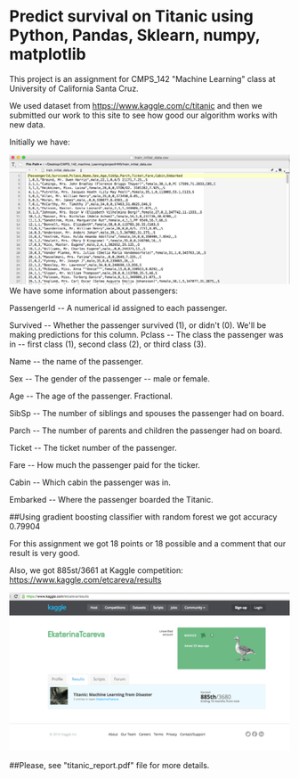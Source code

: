 # Predict survival on Titanic using Python, Pandas, Sklearn, numpy, matplotlib

This project is an assignment for CMPS_142 "Machine Learning" class at University of California Santa Cruz.

We used dataset from https://www.kaggle.com/c/titanic and then we submitted our work to this site to see how good our algorithm works with new data.

Initially we have:

![Mockup for feature A](https://github.com/Katy-katy/titanic_machine_learing_python_pandas_sklearn/blob/master/initial_data.png)
We have some information about passengers:

PassengerId -- A numerical id assigned to each passenger.

Survived -- Whether the passenger survived (1), or didn't (0).
We'll be making predictions for this column.
Pclass -- The class the passenger was in -- first class (1), second class (2), or third class (3).

Name -- the name of the passenger.

Sex -- The gender of the passenger -- male or female.

Age -- The age of the passenger. Fractional.

SibSp -- The number of siblings and spouses the passenger had on board.

Parch -- The number of parents and children the passenger had on board.

Ticket -- The ticket number of the passenger.

Fare -- How much the passenger paid for the ticker.

Cabin -- Which cabin the passenger was in.

Embarked -- Where the passenger boarded the Titanic.


##Using gradient boosting classifier with random forest we got accuracy 0.79904

For this assignment we got 18 points or 18 possible and a comment that our result is very good.

Also, we got 885st/3661 at Kaggle competition:
https://www.kaggle.com/etcareva/results

![Mockup for feature A](https://github.com/Katy-katy/titanic_machine_learing_python_pandas_sklearn/blob/master/ScreenShot_result.png)

##Please, see "titanic_report.pdf" file for more details.

